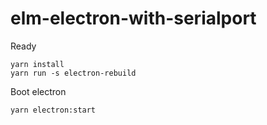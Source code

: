 # elm-electron-with-serialport

Ready
```$bash
yarn install
yarn run -s electron-rebuild
```

Boot electron
```$bash
yarn electron:start
```
